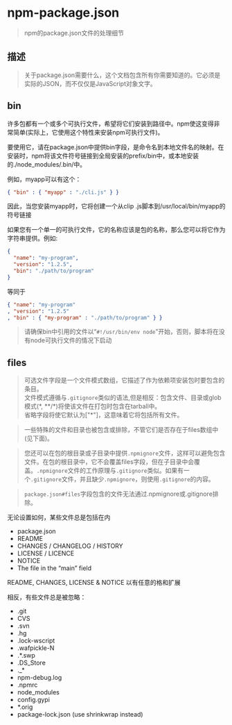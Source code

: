 # npm-package.json
> npm的package.json文件的处理细节
## 描述
> 关于package.json需要什么，这个文档包含所有你需要知道的。它必须是实际的JSON，而不仅仅是JavaScript对象文字。

## bin
许多包都有一个或多个可执行文件，希望将它们安装到路径中。npm使这变得非常简单(实际上，它使用这个特性来安装npm可执行文件)。

要使用它，请在package.json中提供bin字段，是命令名到本地文件名的映射。在安装时，npm将该文件符号链接到全局安装的prefix/bin中，或本地安装的./node_modules/.bin/中。

例如，myapp可以有这个：
```json
{ "bin" : { "myapp" : "./cli.js" } }
```
因此，当您安装myapp时，它将创建一个从clip .js脚本到/usr/local/bin/myapp的符号链接

如果您有一个单一的可执行文件，它的名称应该是包的名称，那么您可以将它作为字符串提供。例如:
```json
{ 
  "name": "my-program",
  "version": "1.2.5",
  "bin": "./path/to/program" 
}
```
等同于
```json
{ "name": "my-program"
, "version": "1.2.5"
, "bin" : { "my-program" : "./path/to/program" } }
```
> 请确保bin中引用的文件以“`#!/usr/bin/env node`”开始，否则，脚本将在没有node可执行文件的情况下启动
## files
> 可选文件字段是一个文件模式数组，它描述了作为依赖项安装包时要包含的条目。  
> 文件模式遵循与`.gitignore`类似的语法,但是相反：包含文件、目录或glob模式(\*, \*\*/\*)将使该文件在打包时包含在tarball中。  
> 省略字段将使它默认为["*"]，这意味着它将包括所有文件。

> 一些特殊的文件和目录也被包含或排除，不管它们是否存在于files数组中(见下面)。

> 您还可以在包的根目录或子目录中提供`.npmignore`文件，这样可以避免包含文件。在包的根目录中，它不会覆盖files字段，但在子目录中会覆盖。`.npmignore`文件的工作原理与`.gitignore`类似。如果有一个`.gitignore`文件，并且缺少`.npmignore`，则使用`.gitignore`的内容。

> `package.json#files`字段包含的文件无法通过.npmignore或.gitignore排除。

无论设置如何，某些文件总是包括在内
- package.json
- README
- CHANGES / CHANGELOG / HISTORY
- LICENSE / LICENCE
- NOTICE
- The file in the “main” field
  
README, CHANGES, LICENSE & NOTICE 以有任意的格和扩展

相反，有些文件总是被忽略：
- .git
- CVS
- .svn
- .hg
- .lock-wscript
- .wafpickle-N
- .*.swp
- .DS_Store
- ._*
- npm-debug.log
- .npmrc
- node_modules
- config.gypi
- *.orig
- package-lock.json (use shrinkwrap instead)